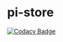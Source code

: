 # pi-store
[![Codacy Badge](https://api.codacy.com/project/badge/Grade/c3f5a7503d3f4bf58c2a0b78591f4a59)](https://www.codacy.com/app/linus33/pi-store?utm_source=github.com&utm_medium=referral&utm_content=LinusS1/pi-store&utm_campaign=badger)